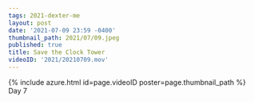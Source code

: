 ```yaml
---
tags: 2021-dexter-me
layout: post
date: '2021-07-09 23:59 -0400'
thumbnail_path: 2021/07/09.jpeg
published: true
title: Save the Clock Tower
videoID: '2021/20210709.mov'
---
```


{% include azure.html id=page.videoID poster=page.thumbnail_path %}
Day 7